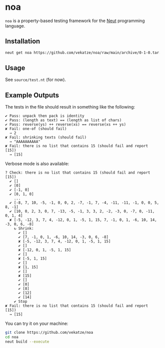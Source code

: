 # noa

`noa` is a property-based testing framework for the [Neut](https://vekatze.github.io/neut/) programming language.

## Installation

```sh
neut get noa https://github.com/vekatze/noa/raw/main/archive/0-1-0.tar.zst
```

## Usage

See `source/test.nt` (for now).

## Example Outputs

The tests in the file should result in something like the following:

```text
✔ Pass: unpack then pack is identity
✔ Pass: (length as text) == (length as list of chars)
✔ Pass: reverse(ys) ++ reverse(xs) == reverse(xs ++ ys)
✘ Fail: one-of (should fail)
  → 2
✘ Fail: shrinking texts (should fail)
  → "AAAAAAAAAA"
✘ Fail: there is no list that contains 15 (should fail and report [15])
  → [15]
```

Verbose mode is also available:

```text
? Check: there is no list that contains 15 (should fail and report [15])
  ✔ []
  ✔ [0]
  ✔ [-1, 0]
  ✔ [0, 1, 0]
    ...
  ✔ [-8, 7, 10, -5, -1, 0, 0, 2, -7, -1, 7, -4, -11, -11, -1, 0, 0, 5, 8, -1]
  ✔ [10, 0, 2, 3, 0, 7, -13, -5, -1, 3, 3, 2, -2, -3, 0, -7, 0, -11, 0, 1, 4]
  ✘ [-5, -12, 3, 7, 4, -12, 0, 1, -5, 1, 15, 7, -1, 0, 1, -6, 10, 14, -3, 0, 6, -8]
    ↻ Shrink:
      ✔ []
      ✔ [7, -1, 0, 1, -6, 10, 14, -3, 0, 6, -8]
      ✘ [-5, -12, 3, 7, 4, -12, 0, 1, -5, 1, 15]
      ✔ []
      ✘ [-12, 0, 1, -5, 1, 15]
      ✔ []
      ✘ [-5, 1, 15]
      ✔ []
      ✘ [1, 15]
      ✔ []
      ✘ [15]
      ✔ []
      ✔ [0]
      ✔ [8]
      ✔ [12]
      ✔ [14]
    ✔ Stop
✘ Fail: there is no list that contains 15 (should fail and report [15])
  → [15]
```

You can try it on your machine:

```sh
git clone https://github.com/vekatze/noa
cd noa
neut build --execute
```
